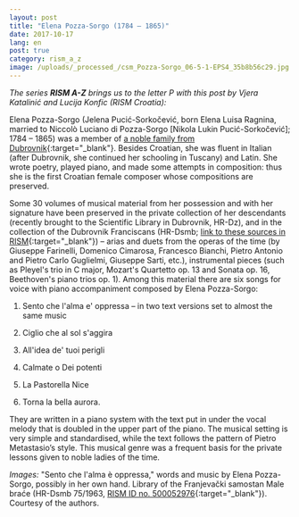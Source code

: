 ```yaml
---
layout: post
title: "Elena Pozza-Sorgo (1784 – 1865)"
date: 2017-10-17
lang: en
post: true
category: rism_a_z
image: /uploads/_processed_/csm_Pozza-Sorgo_06-5-1-EPS4_35b8b56c29.jpg
---
```



_The series **RISM A-Z** brings us to the letter P with this post by Vjera Katalinić and Lucija Konfic (RISM Croatia):_

Elena Pozza-Sorgo (Jelena Pucić-Sorkočević, born Elena Luisa Ragnina, married to Niccolò Luciano di Pozza-Sorgo [Nikola Lukin Pucić-Sorkočević]; 1784 – 1865) was a member of [a noble family from Dubrovnik](/new_publications/2014/10/13/vjera-katalinić-the-sorkočevićes-aristocratic.html){:target="_blank"}. Besides Croatian, she was fluent in Italian (after Dubrovnik, she continued her schooling in Tuscany) and Latin. She wrote poetry, played piano, and made some attempts in composition: thus she is the first Croatian female composer whose compositions are preserved.

Some 30 volumes of musical material from her possession and with her signature have been preserved in the private collection of her descendants (recently brought to the Scientific Library in Dubrovnik, HR-Dz), and in the collection of the Dubrovnik Franciscans (HR-Dsmb; [link to these sources in RISM](https://opac.rism.info/search?View=rism&q=pozza+sorgo+elena&Language=en){:target="_blank"}) – arias and duets from the operas of the time (by Giuseppe Farinelli, Domenico Cimarosa, Francesco Bianchi, Pietro Antonio and Pietro Carlo Guglielmi, Giuseppe Sarti, etc.), instrumental pieces (such as Pleyel's trio in C major, Mozart's Quartetto op. 13 and Sonata op. 16, Beethoven's piano trios op. 1). Among this material there are six songs for voice with piano accompaniment composed by Elena Pozza-Sorgo:

1) Sento che l'alma e' oppressa – in two text versions set to almost the same music

2) Ciglio che al sol s'aggira

3) All'idea de' tuoi perigli

4) Calmate o Dei potenti

5) La Pastorella Nice

6) Torna la bella aurora.

They are written in a piano system with the text put in under the vocal melody that is doubled in the upper part of the piano. The musical setting is very simple and standardised, while the text follows the pattern of Pietro Metastasio’s style. This musical genre was a frequent basis for the private lessons given to noble ladies of the time.



_Images:_ "Sento che l'alma è oppressa," words and music by Elena Pozza-Sorgo, possibly in her own hand. Library of the Franjevački samostan Male braće (HR-Dsmb 75/1963, [RISM ID no. 500052976](https://opac.rism.info/search?id=500052976&Language=en){:target="_blank"}). Courtesy of the authors.

<script type="text/javascript">var switchTo5x=true;</script><script type="text/javascript" src="http://w.sharethis.com/button/buttons.js"></script><script type="text/javascript">stLight.options({publisher: "9b601438-1ce1-49d8-bfd7-9cff5df54c17", doNotHash: false, doNotCopy: false, hashAddressBar: false});</script>